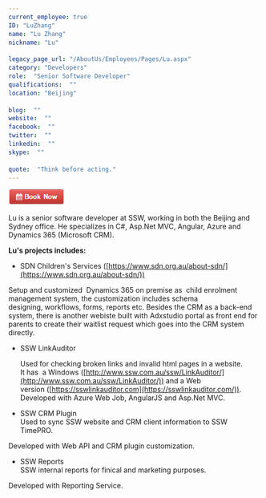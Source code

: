 ```yaml
---
current_employee: true
ID: "LuZhang"
name: "Lu Zhang"
nickname: "Lu"

legacy_page_url: "/AboutUs/Employees/Pages/Lu.aspx"
category: "Developers"
role:  "Senior Software Developer"
qualifications:  ""
location: "Beijing"

blog:  ""
website:  ""
facebook:  ""
twitter:  ""
linkedin:  ""
skype:  ""

quote:  "Think before acting."
---
```


  
[   ![BookNow.png](./Images/Bio/BookNow.png) 
](http://veethere.com/With/LuZhang)  

 Lu is a senior software developer at SSW, working in both the Beijing and Sydney office. He specializes in C#, Asp.Net MVC, Angular, Azure and Dynamics 365 (Microsoft CRM). 

 **Lu's projects includes:**

*   SDN Children's Services ([https://www.sdn.org.au/about-sdn/](https://www.sdn.org.au/about-sdn/)) 

Setup and customized  Dynamics 365 on premise as  child enrolment management system, the customization includes schema designing, workflows, forms, reports etc. Besides the CRM as a back-end system, there is another webiste built with Adxstudio portal as front end for parents to create their waitlist request which goes into the CRM system directly. 

*   SSW LinkAuditor 

      Used for checking broken links and invalid html pages in a website.   
It has  a Windows ([http://www.ssw.com.au/ssw/LinkAuditor/](http://www.ssw.com.au/ssw/LinkAuditor/)) and a Web version ([https://sswlinkauditor.com](https://sswlinkauditor.com/)).  
Developed with Azure Web Job, AngularJS and Asp.Net MVC. 

*   SSW CRM Plugin  
Used to sync SSW website and CRM client information to SSW TimePRO. 

Developed with Web API and CRM plugin customization. 

*   SSW Reports  
SSW internal reports for finical and marketing purposes. 

Developed with Reporting Service. 